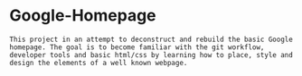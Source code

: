 # Google-Homepage
    This project in an attempt to deconstruct and rebuild the basic Google homepage. The goal is to become familiar with the git workflow, developer tools and basic html/css by learning how to place, style and design the elements of a well known webpage.